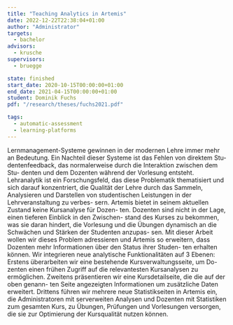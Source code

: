 ```yaml
---
title: "Teaching Analytics in Artemis"
date: 2022-12-22T22:38:04+01:00
author: "Administrator"
targets:
  - bachelor
advisors:
  - krusche
supervisors:
  - bruegge

state: finished
start_date: 2020-10-15T00:00:00+01:00
end_date: 2021-04-15T00:00:00+01:00
student: Dominik Fuchs
pdf: "/research/theses/fuchs2021.pdf"

tags:
  - automatic-assessment
  - learning-platforms
---
```

Lernmanagement-Systeme gewinnen in der modernen Lehre immer mehr an Bedeutung. Ein Nachteil dieser Systeme ist das Fehlen von direktem Stu- dentenfeedback, das normalerweise durch die Interaktion zwischen dem Stu- denten und dem Dozenten während der Vorlesung entsteht. Lehranalytik ist ein Forschungsfeld, das diese Problematik thematisiert und sich darauf konzentriert, die Qualität der Lehre durch das Sammeln, Analysieren und Darstellen von studentischen Leistungen in der Lehrveranstaltung zu verbes- sern.
Artemis bietet in seinem aktuellen Zustand keine Kursanalyse für Dozen- ten. Dozenten sind nicht in der Lage, einen tieferen Einblick in den Zwischen- stand des Kurses zu bekommen, was sie daran hindert, die Vorlesung und die Übungen dynamisch an die Schwächen und Stärken der Studenten anzupas- sen. Mit dieser Arbeit wollen wir dieses Problem adressieren und Artemis so erweitern, dass Dozenten mehr Informationen über den Status ihrer Studen- ten erhalten können. Wir integrieren neue analytische Funktionalitäten auf 3 Ebenen:
Erstens überarbeiten wir eine bestehende Kursverwaltungsseite, um Do- zenten einen frühen Zugriff auf die relevantesten Kursanalysen zu ermöglichen. Zweitens präsentieren wir eine Kursdetailseite, die die auf der oben genann- ten Seite angezeigten Informationen um zusätzliche Daten erweitert. Drittens führen wir mehrere neue Statistikseiten in Artemis ein, die Administratoren mit serverweiten Analysen und Dozenten mit Statistiken zum gesamten Kurs, zu Übungen, Prüfungen und Vorlesungen versorgen, die sie zur Optimierung der Kursqualität nutzen können.
